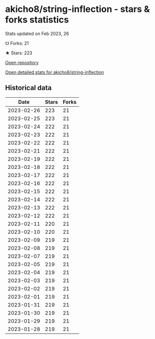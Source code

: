 # akicho8/string-inflection - stars & forks statistics

Stats updated on Feb 2023, 26

☋ Forks: 21

★ Stars: 223

[Open repository](https://github.com/akicho8/string-inflection)

[Open detailed stats for akicho8/string-inflection](https://reviewgithub.com/rep/akicho8/string-inflection)

## Historical data
| Date | Stars | Forks |
|------|-------|-------|
| 2023-02-26 | 223 | 21 | 
| 2023-02-25 | 223 | 21 | 
| 2023-02-24 | 222 | 21 | 
| 2023-02-23 | 222 | 21 | 
| 2023-02-22 | 222 | 21 | 
| 2023-02-21 | 222 | 21 | 
| 2023-02-19 | 222 | 21 | 
| 2023-02-18 | 222 | 21 | 
| 2023-02-17 | 222 | 21 | 
| 2023-02-16 | 222 | 21 | 
| 2023-02-15 | 222 | 21 | 
| 2023-02-14 | 222 | 21 | 
| 2023-02-13 | 222 | 21 | 
| 2023-02-12 | 222 | 21 | 
| 2023-02-11 | 220 | 21 | 
| 2023-02-10 | 220 | 21 | 
| 2023-02-09 | 219 | 21 | 
| 2023-02-08 | 219 | 21 | 
| 2023-02-07 | 219 | 21 | 
| 2023-02-05 | 219 | 21 | 
| 2023-02-04 | 219 | 21 | 
| 2023-02-03 | 219 | 21 | 
| 2023-02-02 | 219 | 21 | 
| 2023-02-01 | 219 | 21 | 
| 2023-01-31 | 219 | 21 | 
| 2023-01-30 | 219 | 21 | 
| 2023-01-29 | 219 | 21 | 
| 2023-01-28 | 219 | 21 | 

